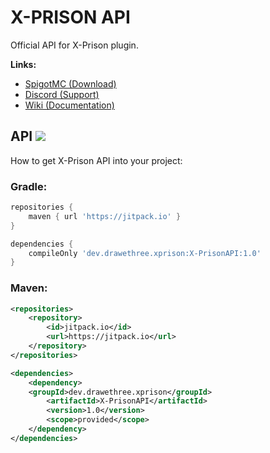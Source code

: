 # X-PRISON API
Official API for X-Prison plugin.

**Links:**
- [SpigotMC (Download)](https://www.spigotmc.org/resources/86845/)
- [Discord (Support)](https://discord.gg/ZeSkmEC6mG)
- [Wiki (Documentation)](https://github.com/Drawethree/X-Prison/wiki)

## API [![](https://jitpack.io/v/drawethree/X-PrisonAPI.svg)](https://jitpack.io/#drawerthree/X-PrisonAPI)
How to get X-Prison API into your project:

### Gradle:
```groovy
repositories {
    maven { url 'https://jitpack.io' }
}

dependencies {
    compileOnly 'dev.drawethree.xprison:X-PrisonAPI:1.0'
}
```

### Maven:
```xml
<repositories>
    <repository>
        <id>jitpack.io</id>
        <url>https://jitpack.io</url>
    </repository>
</repositories>

<dependencies>
    <dependency>
	<groupId>dev.drawethree.xprison</groupId>
        <artifactId>X-PrisonAPI</artifactId>
        <version>1.0</version>
        <scope>provided</scope>
    </dependency>
</dependencies>
```
